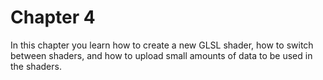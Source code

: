 # Chapter 4

In this chapter you learn how to create a new GLSL shader, how to switch between shaders, and how to upload small amounts of data to be used in the shaders.
